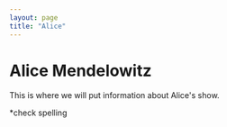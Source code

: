 ```yaml
---
layout: page
title: "Alice"
---
```


# Alice  Mendelowitz

This is where we will put information about Alice's show.

*check spelling
